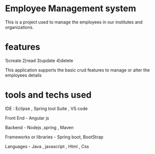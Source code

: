 # Employee Management system

This is a project  used to manage the employees in our institutes and organizations.

# features

1)create
2)read
3)update
4)delete

This application supports the basic crud features to manage or alter the employees details

# tools and techs used

IDE : Eclipse , Spring tool Suite , VS code

Front End - Angular js

Backend - Nodejs ,spring , Maven

Frameworks or libraries - Spring boot, BootStrap 

Languages - Java , javascript , Html , Css 
